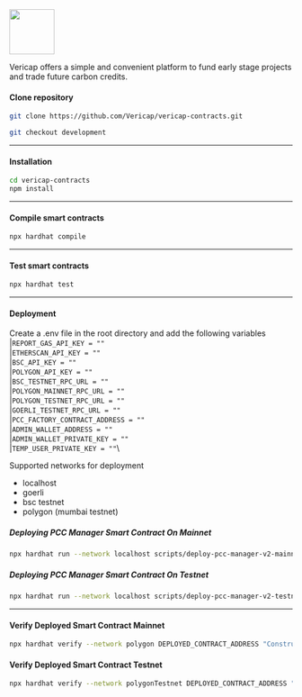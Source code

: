 <img src = "https://i.postimg.cc/15ZnnGrT/favicon-256x256.png" width="80" height="80">

Vericap offers a simple and convenient platform to fund early stage projects
and trade future carbon credits.

#### Clone repository
```bash
git clone https://github.com/Vericap/vericap-contracts.git
```
```bash
git checkout development
```
***
#### Installation
```bash
cd vericap-contracts
npm install
```
***
#### Compile smart contracts
```bash
npx hardhat compile
```
***
#### Test smart contracts
```bash
npx hardhat test
```
***
#### Deployment
Create a .env file in the root directory and add the following variables\
|`REPORT_GAS_API_KEY = ""`\
|`ETHERSCAN_API_KEY = ""`\
|`BSC_API_KEY = ""`\
|`POLYGON_API_KEY = ""`\
|`BSC_TESTNET_RPC_URL = ""`\
|`POLYGON_MAINNET_RPC_URL = ""`\
|`POLYGON_TESTNET_RPC_URL = ""`\
|`GOERLI_TESTNET_RPC_URL = ""`\
|`PCC_FACTORY_CONTRACT_ADDRESS = ""`\
|`ADMIN_WALLET_ADDRESS = ""`\
|`ADMIN_WALLET_PRIVATE_KEY = ""`\
|`TEMP_USER_PRIVATE_KEY = ""`\

Supported networks for deployment
-   localhost
-   goerli
-   bsc testnet
-   polygon (mumbai testnet)

##### Deploying PCC Manager Smart Contract On Mainnet
```bash
npx hardhat run --network localhost scripts/deploy-pcc-manager-v2-mainnet.js
```

##### Deploying PCC Manager Smart Contract On Testnet
```bash
npx hardhat run --network localhost scripts/deploy-pcc-manager-v2-testnet.js
```

***
#### Verify Deployed Smart Contract Mainnet
```bash
npx hardhat verify --network polygon DEPLOYED_CONTRACT_ADDRESS "Constructor argument 1"
```

#### Verify Deployed Smart Contract Testnet
```bash
npx hardhat verify --network polygonTestnet DEPLOYED_CONTRACT_ADDRESS "Constructor argument 1"
```

